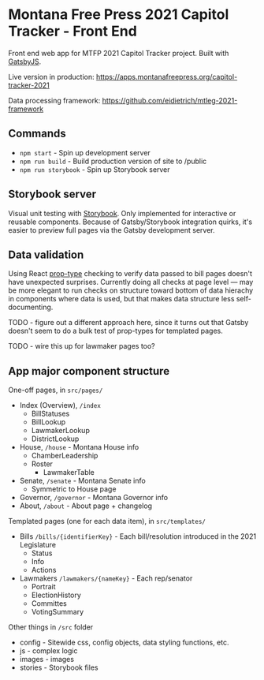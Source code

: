 # Montana Free Press 2021 Capitol Tracker - Front End

Front end web app for MTFP 2021 Capitol Tracker project. Built with [GatsbyJS](https://www.gatsbyjs.com/).

Live version in production: https://apps.montanafreepress.org/capitol-tracker-2021

Data processing framework: https://github.com/eidietrich/mtleg-2021-framework

## Commands

- `npm start` - Spin up development server
- `npm run build` - Build production version of site to /public
- `npm run storybook` - Spin up Storybook server

## Storybook server

Visual unit testing with [Storybook](https://storybook.js.org/). Only implemented for interactive or reusable components. Because of Gatsby/Storybook integration quirks, it's easier to preview full pages via the Gatsby development server.

## Data validation

Using React [prop-type](https://www.npmjs.com/package/prop-types) checking to verify data passed to bill pages doesn't have unexpected surprises. Currently doing all checks at page level — may be more elegant to run checks on structure toward bottom of data hierachy in components where data is used, but that makes data structure less self-documenting.

TODO - figure out a different approach here, since it turns out that Gatsby doesn't seem to do a bulk test of prop-types for templated pages.

TODO - wire this up for lawmaker pages too?

## App major component structure

One-off pages, in `src/pages/`
- Index (Overview), `/index`
  - BillStatuses
  - BillLookup
  - LawmakerLookup
  - DistrictLookup
- House, `/house` - Montana House info
  - ChamberLeadership
  - Roster
    - LawmakerTable
- Senate, `/senate` - Montana Senate info
  - Symmetric to House page
- Governor, `/governor` - Montana Governor info
- About, `/about` - About page + changelog

Templated pages (one for each data item), in `src/templates/`
- Bills `/bills/{identifierKey}` - Each bill/resolution introduced in the 2021 Legislature
  - Status
  - Info
  - Actions
- Lawmakers `/lawmakers/{nameKey}` - Each rep/senator
  - Portrait
  - ElectionHistory
  - Committes
  - VotingSummary

Other things in `/src` folder
- config - Sitewide css, config objects, data styling functions, etc.
- js - complex logic
- images - images
- stories - Storybook files